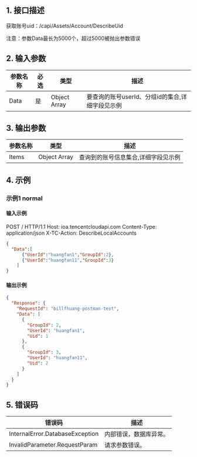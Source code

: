 ## 1. 接口描述

获取账号uid：/capi/Assets/Account/DescribeUid

注意：参数Data最长为5000个，超过5000被抛出参数错误

## 2. 输入参数


| 参数名称 | 必选 | 类型           | 描述                           |
|------|----|--------------|------------------------------|
| Data | 是  | Object Array | 要查询的账号userId、分组id的集合,详细字段见示例 |

## 3. 输出参数

| 参数名称      | 类型            | 描述                 |
|-----------|---------------|--------------------|
| Items     | Object Array  | 查询到的账号信息集合,详细字段见示例 | 

## 4. 示例

### 示例1 normal

#### 输入示例

POST / HTTP/1.1
Host: ioa.tencentcloudapi.com
Content-Type: application/json
X-TC-Action: DescribeLocalAccounts
```json
{
  "Data":[
      {"UserId":"huangfan1","GroupId":2},
      {"UserId":"huangfan11","GroupId":3}
    ]
}
```

#### 输出示例

```json
{
  "Response": {
    "RequestId": "billfhuang-postman-test",
    "Data": [
      {
        "GroupId": 2,
        "UserId": "huangfan1",
        "Uid": 1
      },
      {
        "GroupId": 3,
        "UserId": "huangfan11",
        "Uid": 2
      }
    ]
  }
}
```

## 5. 错误码


| 错误码 | 描述 |
|---------|---------|
| InternalError.DatabaseException | 内部错误，数据库异常。 |
| InvalidParameter.RequestParam | 请求参数错误。 |
